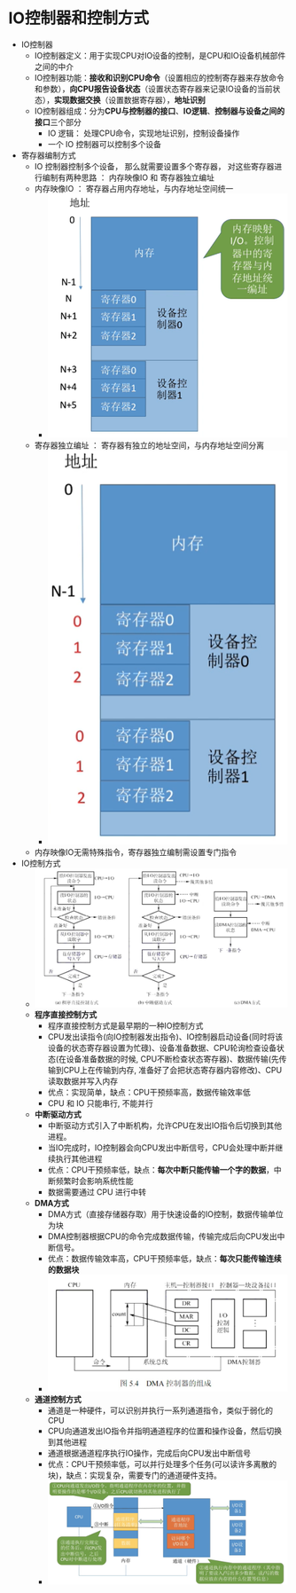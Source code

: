 # IO控制器和控制方式

* IO控制器
    * IO控制器定义：用于实现CPU对IO设备的控制，是CPU和IO设备机械部件之间的中介
    * IO控制器功能：**接收和识别CPU命令**（设置相应的控制寄存器来存放命令和参数），**向CPU报告设备状态**（设置状态寄存器来记录IO设备的当前状态），**实现数据交换**（设置数据寄存器），**地址识别**
    * IO控制器组成：分为**CPU与控制器的接口**、**IO逻辑**、**控制器与设备之间的接口**三个部分
        * IO 逻辑： 处理CPU命令，实现地址识别，控制设备操作
        * 一个 IO 控制器可以控制多个设备
* 寄存器编制方式
    * IO 控制器控制多个设备， 那么就需要设置多个寄存器， 对这些寄存器进行编制有两种思路  ： 内存映像IO 和 寄存器独立编址
    * 内存映像IO ： 寄存器占用内存地址，与内存地址空间统一
        * ![](./img/Snipaste_2025-06-11_16-35-15.png)
    * 寄存器独立编址 ： 寄存器有独立的地址空间，与内存地址空间分离
        * ![](./img/Snipaste_2025-06-11_16-36-31.png)
    * 内存映像IO无需特殊指令，寄存器独立编制需设置专门指令
* IO控制方式
    * ![](./img/80e280941e70764827ec5e13af6b580.jpg)
    * **程序直接控制方式**
        * 程序直接控制方式是最早期的一种IO控制方式
        * CPU发出读指令(向IO控制器发出指令)、IO控制器启动设备(同时将该设备的状态寄存器设置为忙碌)、设备准备数据、CPU轮询检查设备状态(在设备准备数据的时候, CPU不断检查状态寄存器)、数据传输(先传输到CPU上在传输到内存, 准备好了会把状态寄存器内容修改)、CPU读取数据并写入内存
        * 优点：实现简单，缺点：CPU干预频率高，数据传输效率低
        * CPU 和 IO 只能串行, 不能并行
    * **中断驱动方式**
        * 中断驱动方式引入了中断机构，允许CPU在发出IO指令后切换到其他进程。
        * 当IO完成时，IO控制器会向CPU发出中断信号，CPU会处理中断并继续执行其他进程
        * 优点：CPU干预频率低，缺点：**每次中断只能传输一个字的数据**，中断频繁时会影响系统性能
        * 数据需要通过 CPU 进行中转
    * **DMA方式**
        * DMA方式（直接存储器存取）用于快速设备的IO控制，数据传输单位为块
        * DMA控制器根据CPU的命令完成数据传输，传输完成后向CPU发出中断信号。
        * 优点：数据传输效率高，CPU干预频率低，缺点：**每次只能传输连续的数据块**
        * ![](./img/a5479576e4839937d3fefedb96bdba6.jpg)
    * **通道控制方式**
        * 通道是一种硬件，可以识别并执行一系列通道指令，类似于弱化的CPU
        * CPU向通道发出IO指令并指明通道程序的位置和操作设备，然后切换到其他进程
        * 通道根据通道程序执行IO操作，完成后向CPU发出中断信号
        * 优点：CPU干预频率低，可以并行处理多个任务(可以读许多离散的块)，缺点：实现复杂，需要专门的通道硬件支持。
        * ![](./img/Snipaste_2025-06-11_17-04-09.png)